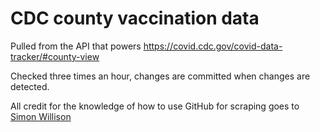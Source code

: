 # CDC county vaccination data

Pulled from the API that powers https://covid.cdc.gov/covid-data-tracker/#county-view

Checked three times an hour, changes are committed when changes are detected.

All credit for the knowledge of how to use GitHub for scraping goes to [Simon Willison](https://github.com/simonw)
